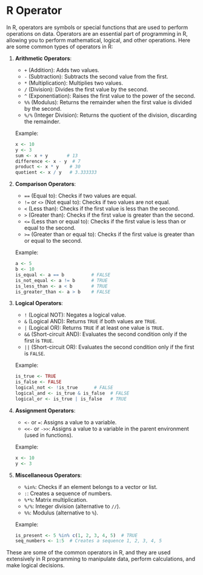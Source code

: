 # R Operator

In R, operators are symbols or special functions that are used to perform operations on data. Operators are an essential part of programming in R, allowing you to perform mathematical, logical, and other operations. Here are some common types of operators in R:

1. **Arithmetic Operators**:
   - `+` (Addition): Adds two values.
   - `-` (Subtraction): Subtracts the second value from the first.
   - `*` (Multiplication): Multiplies two values.
   - `/` (Division): Divides the first value by the second.
   - `^` (Exponentiation): Raises the first value to the power of the second.
   - `%%` (Modulus): Returns the remainder when the first value is divided by the second.
   - `%/%` (Integer Division): Returns the quotient of the division, discarding the remainder.

   Example:
   ```R
   x <- 10
   y <- 3
   sum <- x + y       # 13
   difference <- x - y  # 7
   product <- x * y    # 30
   quotient <- x / y   # 3.333333
   ```

2. **Comparison Operators**:
   - `==` (Equal to): Checks if two values are equal.
   - `!=` or `<>` (Not equal to): Checks if two values are not equal.
   - `<` (Less than): Checks if the first value is less than the second.
   - `>` (Greater than): Checks if the first value is greater than the second.
   - `<=` (Less than or equal to): Checks if the first value is less than or equal to the second.
   - `>=` (Greater than or equal to): Checks if the first value is greater than or equal to the second.

   Example:
   ```R
   a <- 5
   b <- 10
   is_equal <- a == b          # FALSE
   is_not_equal <- a != b      # TRUE
   is_less_than <- a < b       # TRUE
   is_greater_than <- a > b    # FALSE
   ```

3. **Logical Operators**:
   - `!` (Logical NOT): Negates a logical value.
   - `&` (Logical AND): Returns `TRUE` if both values are `TRUE`.
   - `|` (Logical OR): Returns `TRUE` if at least one value is `TRUE`.
   - `&&` (Short-circuit AND): Evaluates the second condition only if the first is `TRUE`.
   - `||` (Short-circuit OR): Evaluates the second condition only if the first is `FALSE`.

   Example:
   ```R
   is_true <- TRUE
   is_false <- FALSE
   logical_not <- !is_true      # FALSE
   logical_and <- is_true & is_false  # FALSE
   logical_or <- is_true | is_false   # TRUE
   ```

4. **Assignment Operators**:
   - `<-` or `=`: Assigns a value to a variable.
   - `<<-` or `->>`: Assigns a value to a variable in the parent environment (used in functions).

   Example:
   ```R
   x <- 10
   y <- 3
   ```

5. **Miscellaneous Operators**:
   - `%in%`: Checks if an element belongs to a vector or list.
   - `:`: Creates a sequence of numbers.
   - `%*%`: Matrix multiplication.
   - `%/%`: Integer division (alternative to `//`).
   - `%%`: Modulus (alternative to `%`).

   Example:
   ```R
   is_present <- 5 %in% c(1, 2, 3, 4, 5)  # TRUE
   seq_numbers <- 1:5  # Creates a sequence 1, 2, 3, 4, 5
   ```

These are some of the common operators in R, and they are used extensively in R programming to manipulate data, perform calculations, and make logical decisions.